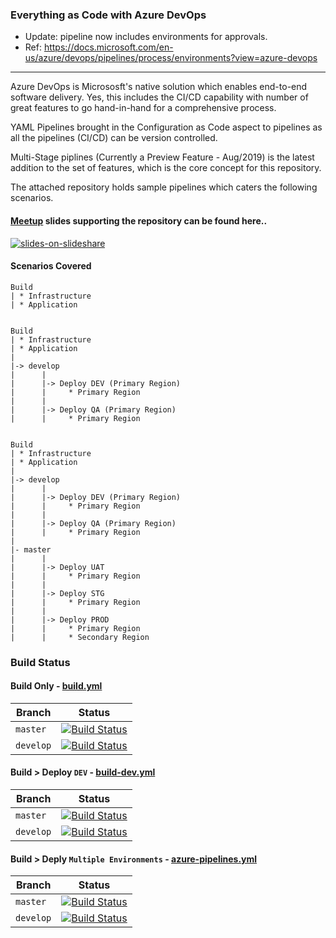 ### Everything as Code with Azure DevOps

* Update: pipeline now includes environments for approvals. 
* Ref: https://docs.microsoft.com/en-us/azure/devops/pipelines/process/environments?view=azure-devops

---

Azure DevOps is Micrososft's native solution which enables end-to-end software delivery. Yes, this includes the CI/CD capability with number of great features to go hand-in-hand for a comprehensive process.

YAML Pipelines brought in the Configuration as Code aspect to pipelines as all the pipelines (CI/CD) can be version controlled. 

Multi-Stage piplines (Currently a Preview Feature - Aug/2019) is the latest addition to the set of features, which is the core concept for this repository.

The attached repository holds sample pipelines which caters the following scenarios. 

#### [Meetup](https://www.meetup.com/en-AU/Melbourne-Azure-Nights/events/263662441/) slides supporting the repository can be found here..

[![slides-on-slideshare](https://image.slidesharecdn.com/everythingascodewithazuredevops-190816021609/95/everything-as-code-with-azure-devops-1-638.jpg)](//www.slideshare.net/venura1/everything-as-code-with-azure-devops)

#### Scenarios Covered

```
Build 
| * Infrastructure
| * Application


Build 
| * Infrastructure
| * Application
|
|-> develop
|      |
|      |-> Deploy DEV (Primary Region)
|      |     * Primary Region
|      |
|      |-> Deploy QA (Primary Region)
|      |     * Primary Region


Build 
| * Infrastructure
| * Application
|
|-> develop
|      |
|      |-> Deploy DEV (Primary Region)
|      |     * Primary Region
|      |
|      |-> Deploy QA (Primary Region)
|      |     * Primary Region
|
|- master
|      |
|      |-> Deploy UAT
|      |     * Primary Region
|      |
|      |-> Deploy STG
|      |     * Primary Region
|      |
|      |-> Deploy PROD
|      |     * Primary Region
|      |     * Secondary Region

```

### Build Status

#### Build Only - [build.yml](build.yml) 


| Branch        | Status        |
| ------------- |:-------------:|
| `master`      | [![Build Status](https://dev.azure.com/theToDoCompany/theToDoApplication/_apis/build/status/venura9.azure-devops-yaml?branchName=master)](https://dev.azure.com/theToDoCompany/theToDoApplication/_build/latest?definitionId=11&branchName=master)|
| `develop`     | [![Build Status](https://dev.azure.com/theToDoCompany/theToDoApplication/_apis/build/status/venura9.azure-devops-yaml?branchName=develop)](https://dev.azure.com/theToDoCompany/theToDoApplication/_build/latest?definitionId=11&branchName=develop)|

#### Build > Deploy `DEV` - [build-dev.yml](build-dev.yml) 

| Branch        | Status        |
| ------------- |:-------------:|
| `master`      | [![Build Status](https://dev.azure.com/theToDoCompany/theToDoApplication/_apis/build/status/venura9.azure-devops-yaml?branchName=master)](https://dev.azure.com/theToDoCompany/theToDoApplication/_build/latest?definitionId=14&branchName=master)|
| `develop`     | [![Build Status](https://dev.azure.com/theToDoCompany/theToDoApplication/_apis/build/status/venura9.azure-devops-yaml?branchName=develop)](https://dev.azure.com/theToDoCompany/theToDoApplication/_build/latest?definitionId=14&branchName=develop)|

#### Build > Deply `Multiple Environments` - [azure-pipelines.yml](azure-pipelines.yml) 

| Branch        | Status        |
| ------------- |:-------------:|
| `master`      | [![Build Status](https://dev.azure.com/theToDoCompany/theToDoApplication/_apis/build/status/venura9.azure-devops-yaml?branchName=master)](https://dev.azure.com/theToDoCompany/theToDoApplication/_build/latest?definitionId=9&branchName=master)|
| `develop`     | [![Build Status](https://dev.azure.com/theToDoCompany/theToDoApplication/_apis/build/status/venura9.azure-devops-yaml?branchName=develop)](https://dev.azure.com/theToDoCompany/theToDoApplication/_build/latest?definitionId=9&branchName=develop)|
